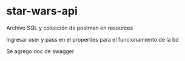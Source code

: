 # star-wars-api

Archivo SQL y colección de postman en resources

Ingresar user y pass en el properties para el funcionamiento de la bd

Se agrego doc de swagger 